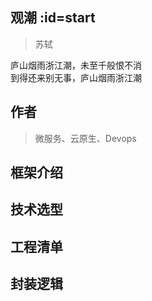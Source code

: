 ## 观潮 :id=start
> 苏轼
>

庐山烟雨浙江潮，未至千般恨不消<br/>
到得还来别无事，庐山烟雨浙江潮



## 作者
> 微服务、云原生、Devops

## 框架介绍


## 技术选型


## 工程清单


## 封装逻辑


